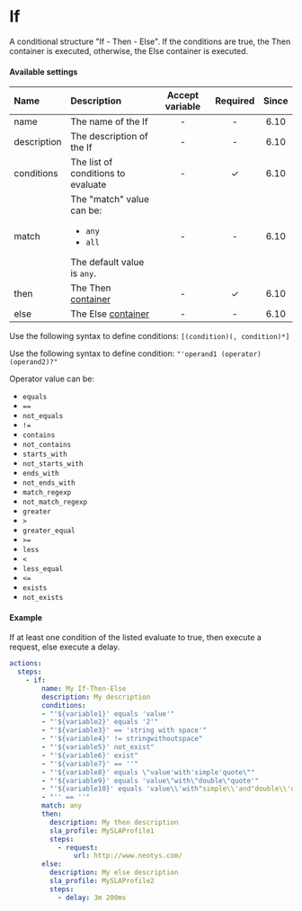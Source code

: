# If

A conditional structure "If - Then - Else". If the conditions are true, the Then container is executed, otherwise, the Else container is executed.

#### Available settings
| Name         | Description                                                                                        | Accept variable | Required           | Since |
|:------------ |:-------------------------------------------------------------------------------------------------- |:---------------:|:------------------:|:-----:|
| name         | The name of the If                                                                                 | -               | -                  | 6.10  |
| description  | The description of the If                                                                          | -               | -                  | 6.10  |
| conditions   | The list of conditions to evaluate                                                                 | -               | &#x2713;           | 6.10  |
| match        | The "match" value can be: <ul><li>`any`</li><li>`all`</li></ul>The default value is `any`.         | -               | -                  | 6.10  |
| then         | The Then [container](container.md)                                                                 | -               | &#x2713;           | 6.10  |
| else         | The Else [container](container.md)                                                                 | -               | -                  | 6.10  |

Use the following syntax to define conditions: `[(condition)(, condition)*]`

Use the following syntax to define condition: `"'operand1 (operator) (operand2)?"`

Operator value can be: <ul><li>`equals`</li><li>`==`</li><li>`not_equals`</li><li>`!=`</li><li>`contains`</li><li>`not_contains`</li><li>`starts_with`</li><li>`not_starts_with`</li><li>`ends_with`</li><li>`not_ends_with`</li><li>`match_regexp`</li><li>`not_match_regexp`</li><li>`greater`</li><li>`>`</li><li>`greater_equal`</li><li>`>=`</li><li>`less`</li><li>`<`</li><li>`less_equal`</li><li>`<=`</li><li>`exists`</li><li>`not_exists`</li></ul>

#### Example
If at least one condition of the listed evaluate to true, then execute a request, else execute a delay.
```yaml
actions:
  steps:
    - if:
        name: My If-Then-Else
        description: My description
        conditions:
        - "'${variable1}' equals 'value'"
        - "'${variable2}' equals '2'"
        - "'${variable3}' == 'string with space'"
        - "'${variable4}' != stringwithoutspace"
        - "'${variable5}' not_exist"
        - "'${variable6}' exist"
        - "'${variable7}' == ''"
        - "'${variable8}' equals \"value'with'simple'quote\""
        - "'${variable9}' equals 'value\"with\"double\"quote'"
        - "'${variable10}' equals 'value\\'with"simple\\'and"double\\'quote'"
        - "'' == ''"
        match: any
        then:
          description: My then description
          sla_profile: MySLAProfile1
          steps:
            - request:
                url: http://www.neotys.com/
        else:
          description: My else description
          sla_profile: MySLAProfile2
          steps:
            - delay: 3m 200ms
```